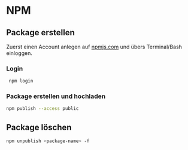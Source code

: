 # NPM

## Package erstellen

Zuerst einen Account anlegen auf [npmjs.com](https://www.npmjs.com/) und übers Terminal/Bash einloggen.

### Login

```bash
 npm login
```

### Package erstellen und hochladen

```bash
npm publish --access public
```

## Package löschen
```bash
npm unpublish <package-name> -f
```
